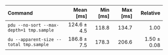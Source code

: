 | Command | Mean [ms] | Min [ms] | Max [ms] | Relative |
|:---|---:|---:|---:|---:|
| `pdu --no-sort --max-depth=1 tmp.sample` | 124.6 ± 4.5 | 118.8 | 134.7 | 1.00 |
| `du --apparent-size --total tmp.sample` | 186.8 ± 7.5 | 178.3 | 206.6 | 1.50 ± 0.08 |
